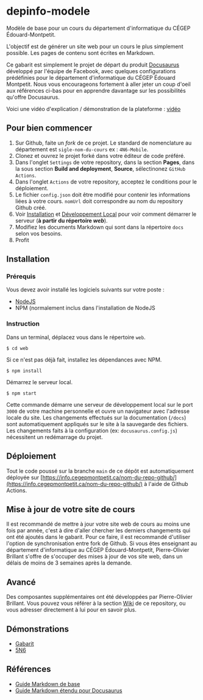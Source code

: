 # depinfo-modele

Modèle de base pour un cours du département d'informatique du CÉGEP Édouard-Montpetit. 

L'objectif est de générer un site web pour un cours le plus simplement possible. Les pages de contenu sont écrites en Markdown.

Ce gabarit est simplement le projet de départ du produit [Docusaurus](https://docusaurus.io/) développé par l'équipe de Facebook, avec quelques configurations prédéfinies pour le département d'informatique du CÉGEP Édouard Montpetit. Nous vous encourageons fortement à aller jeter un coup d'oeil aux références ci-bas pour en apprendre davantage sur les possibilités qu'offre Docusaurus.

Voici une vidéo d'explication / démonstration de la plateforme : [vidéo](https://www.youtube.com/watch?v=fjfxCSLUgXY)

## Pour bien commencer

1. Sur Github, faite un *fork* de ce projet. Le standard de nomenclature au département est `sigle-nom-du-cours` ex : `4N6-Mobile`.
2. Clonez et ouvrez le projet forké dans votre éditeur de code préféré.
3. Dans l'onglet `Settings` de votre repository, dans la section **Pages**, dans la sous section **Build and deployment**, **Source**, sélectinonez `GitHub Actions`.
4. Dans l'onglet `Actions` de votre repository, acceptez le conditions pour le déploiement.
5. Le fichier `config.json` doit être modifié pour contenir les informations liées à votre cours. `nomUrl` doit correspondre au nom du repository Github créé.
6. Voir [Installation](#installation) et [Développement Local](#développement-local) pour voir comment démarrer le serveur (**à partir du répertoire *web***).
7. Modifiez les documents Markdown qui sont dans la répertoire `docs` selon vos besoins.
8. Profit

## Installation

### Prérequis

Vous devez avoir installé les logiciels suivants sur votre poste :

- [NodeJS](https://nodejs.org/en/download/prebuilt-installer)
- NPM (normalement inclus dans l'installation de NodeJS

### Instruction

Dans un terminal, déplacez vous dans le répertoire `web`.

```
$ cd web
```

Si ce n'est pas déjà fait, installez les dépendances avec NPM.

```
$ npm install
```

Démarrez le serveur local.

```
$ npm start
``` 

Cette commande démarre une serveur de développement local sur le port `3000` de votre machine personnelle et ouvre un navigateur avec l'adresse locale du site. Les changements effectués sur la documentation (`/docs`) sont automatiquement appliqués sur le site à la sauvegarde des fichiers. Les changements faits à la configuration (ex: `docusaurus.config.js`) nécessitent un redémarrage du projet.

## Déploiement

Tout le code poussé sur la branche `main` de ce dépôt est automatiquement déployée sur [https://info.cegepmontpetit.ca/nom-du-repo-github/](https://info.cegepmontpetit.ca/nom-du-repo-github/) à l'aide de Github Actions.

## Mise à jour de votre site de cours

Il est recommandé de mettre à jour votre site web de cours au moins une fois par année, c'est à dire d'aller chercher les derniers changements qui ont été ajoutés dans le gabarit. Pour ce faire, il est recommandé d'utiliser l'option de synchronisation entre fork de Github. Si vous êtes enseignant au département d'informatique au CÉGEP Édouard-Montpetit, Pierre-Olivier Brillant s'offre de s'occuper des mises à jour de vos site web, dans un délais de moins de 3 semaines après la demande.

## Avancé

Des composantes supplémentaires ont été développées par Pierre-Olivier Brillant. Vous pouvez vous référer à la section [Wiki](https://github.com/departement-info-cem/depinfo-gabarit/wiki) de ce repository, ou vous adresser directement à lui pour en savoir plus.

## Démonstrations

- [Gabarit](https://info.cegepmontpetit.ca/depinfo-gabarit/)
- [5N6](https://info.cegepmontpetit.ca/5N6-mobile-2/)

## Références

- [Guide Markdown de base](https://www.markdownguide.org/getting-started/)
- [Guide Markdown étendu pour Docusaurus](https://docusaurus.io/fr/docs/markdown-features)
